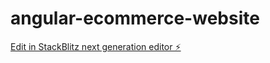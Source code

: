 # angular-ecommerce-website

[Edit in StackBlitz next generation editor ⚡️](https://stackblitz.com/~/github.com/Hemang-devlops/angular-ecommerce-website)